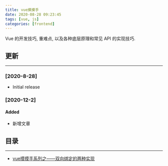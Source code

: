 ```yaml
---
title: vue摸摸手
date: 2020-08-28 09:23:45
tags: [vue, js]
categories: [frontend]
---
```


Vue 的开发技巧, 重难点, 以及各种底层原理和常见 API 的实现技巧.


<!-- more -->


## 更新

------

### [2020-8-28]

- Initial release

### [2020-12-2]

#### Added

- 新增文章

## 目录

------

- [vue摸摸手系列之——双向绑定的两种实现](https://yyge.top/blog/2020/08/27/vue%E6%91%B8%E6%91%B8%E6%89%8B%E7%B3%BB%E5%88%97%E4%B9%8B%E2%80%94%E2%80%94%E5%8F%8C%E5%90%91%E7%BB%91%E5%AE%9A%E7%9A%84%E4%B8%A4%E7%A7%8D%E5%AE%9E%E7%8E%B0/)